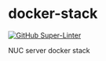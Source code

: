 # docker-stack
[![GitHub Super-Linter](https://github.com/trjohnson19/docker-stack/actions/workflows/super-linter.yml/badge.svg)](https://github.com/marketplace/actions/super-linter)

NUC server docker stack
